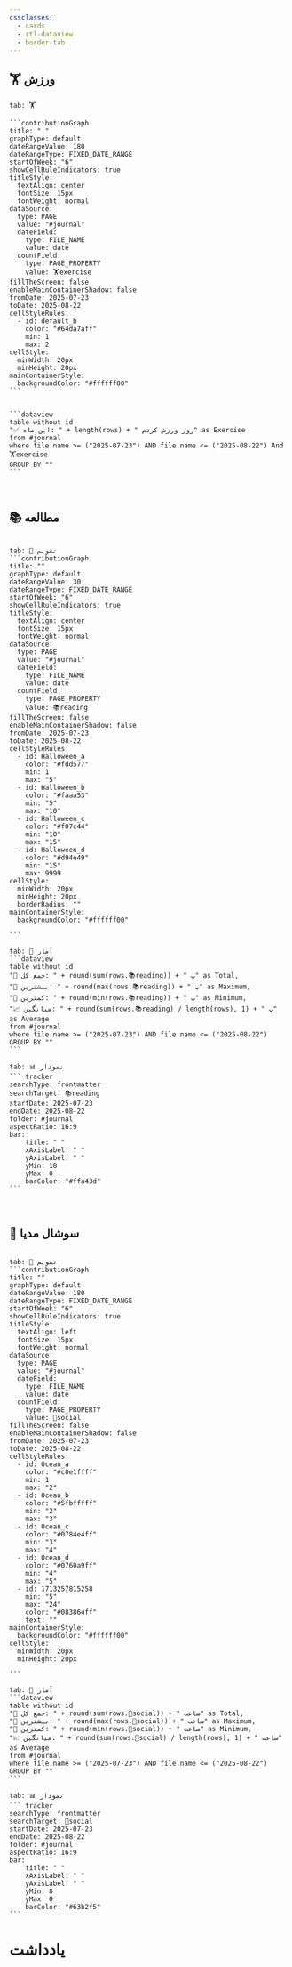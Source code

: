 ```yaml
---
cssclasses:
  - cards
  - rtl-dataview
  - border-tab
---
```


## 🏋️ ورزش

````tabs
tab: 🏋️

```contributionGraph
title: " "
graphType: default
dateRangeValue: 180
dateRangeType: FIXED_DATE_RANGE
startOfWeek: "6"
showCellRuleIndicators: true
titleStyle:
  textAlign: center
  fontSize: 15px
  fontWeight: normal
dataSource:
  type: PAGE
  value: "#journal"
  dateField:
    type: FILE_NAME
    value: date
  countField:
    type: PAGE_PROPERTY
    value: 🏋️exercise
fillTheScreen: false
enableMainContainerShadow: false
fromDate: 2025-07-23
toDate: 2025-08-22
cellStyleRules:
  - id: default_b
    color: "#64da7aff"
    min: 1
    max: 2
cellStyle:
  minWidth: 20px
  minHeight: 20px
mainContainerStyle:
  backgroundColor: "#ffffff00"
```


```dataview
table without id
"✅ این ماه: " + length(rows) + " روز ورزش کردم" as Exercise
from #journal
where file.name >= ("2025-07-23") AND file.name <= ("2025-08-22") And 🏋️exercise
GROUP BY ""
```

````

‌
## 📚 مطالعه

````tabs

tab: 📅 تقویم
```contributionGraph
title: ""
graphType: default
dateRangeValue: 30
dateRangeType: FIXED_DATE_RANGE
startOfWeek: "6"
showCellRuleIndicators: true
titleStyle:
  textAlign: center
  fontSize: 15px
  fontWeight: normal
dataSource:
  type: PAGE
  value: "#journal"
  dateField:
    type: FILE_NAME
    value: date
  countField:
    type: PAGE_PROPERTY
    value: 📚reading
fillTheScreen: false
enableMainContainerShadow: false
fromDate: 2025-07-23
toDate: 2025-08-22
cellStyleRules:
  - id: Halloween_a
    color: "#fdd577"
    min: 1
    max: "5"
  - id: Halloween_b
    color: "#faaa53"
    min: "5"
    max: "10"
  - id: Halloween_c
    color: "#f07c44"
    min: "10"
    max: "15"
  - id: Halloween_d
    color: "#d94e49"
    min: "15"
    max: 9999
cellStyle:
  minWidth: 20px
  minHeight: 20px
  borderRadius: ""
mainContainerStyle:
  backgroundColor: "#ffffff00"

```

tab: 🧮 آمار
```dataview
table without id
"🔘 جمع کل: " + round(sum(rows.📚reading)) + " پ" as Total,
"🔺 بیشترین: " + round(max(rows.📚reading)) + " پ" as Maximum,
"🔻 کمترین: " + round(min(rows.📚reading)) + " پ" as Minimum,
"📈 میانگین: " + round(sum(rows.📚reading) / length(rows), 1) + " پ" as Average
from #journal
where file.name >= ("2025-07-23") AND file.name <= ("2025-08-22")
GROUP BY ""
```

tab: 📊 نمودار
``` tracker
searchType: frontmatter
searchTarget: 📚reading
startDate: 2025-07-23
endDate: 2025-08-22
folder: #journal
aspectRatio: 16:9
bar:
    title: " "
    xAxisLabel: " "
    yAxisLabel: " "
	yMin: 18
	yMax: 0
	barColor: "#ffa43d"
```
````

‌
## 📱 سوشال مدیا

````tabs

tab: 📅 تقویم
```contributionGraph
title: ""
graphType: default
dateRangeValue: 180
dateRangeType: FIXED_DATE_RANGE
startOfWeek: "6"
showCellRuleIndicators: true
titleStyle:
  textAlign: left
  fontSize: 15px
  fontWeight: normal
dataSource:
  type: PAGE
  value: "#journal"
  dateField:
    type: FILE_NAME
    value: date
  countField:
    type: PAGE_PROPERTY
    value: 📱social
fillTheScreen: false
enableMainContainerShadow: false
fromDate: 2025-07-23
toDate: 2025-08-22
cellStyleRules:
  - id: Ocean_a
    color: "#c0e1ffff"
    min: 1
    max: "2"
  - id: Ocean_b
    color: "#5fbfffff"
    min: "2"
    max: "3"
  - id: Ocean_c
    color: "#0784e4ff"
    min: "3"
    max: "4"
  - id: Ocean_d
    color: "#0760a9ff"
    min: "4"
    max: "5"
  - id: 1713257815258
    min: "5"
    max: "24"
    color: "#083864ff"
    text: ""
mainContainerStyle:
  backgroundColor: "#ffffff00"
cellStyle:
  minWidth: 20px
  minHeight: 20px

```

tab: 🧮 آمار
```dataview
table without id
"🔘 جمع کل: " + round(sum(rows.📱social)) + " ساعت" as Total,
"🔺 بیشترین: " + round(max(rows.📱social)) + " ساعت" as Maximum,
"🔻 کمترین: " + round(min(rows.📱social)) + " ساعت" as Minimum,
"📈 میانگین: " + round(sum(rows.📱social) / length(rows), 1) + " ساعت" as Average
from #journal
where file.name >= ("2025-07-23") AND file.name <= ("2025-08-22")
GROUP BY ""
```

tab: 📊 نمودار
``` tracker
searchType: frontmatter
searchTarget: 📱social
startDate: 2025-07-23
endDate: 2025-08-22
folder: #journal
aspectRatio: 16:9
bar:
    title: " "
    xAxisLabel: " "
    yAxisLabel: " "
	yMin: 8
	yMax: 0
	barColor: "#63b2f5"
```
````



# یادداشت
